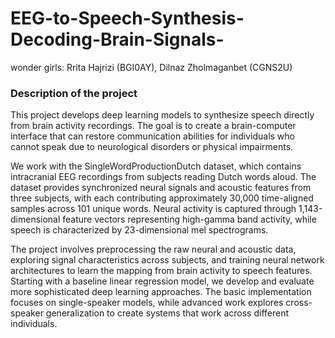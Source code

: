 # EEG-to-Speech-Synthesis-Decoding-Brain-Signals-
wonder girls: Rrita Hajrizi (BGI0AY), Dilnaz Zholmaganbet (CGNS2U)

### Description of the project
This project develops deep learning models to synthesize speech directly from brain activity recordings. The goal is to create a brain-computer interface that can restore communication abilities for individuals who cannot speak due to neurological disorders or physical impairments.

We work with the SingleWordProductionDutch dataset, which contains intracranial EEG recordings from subjects reading Dutch words aloud. The dataset provides synchronized neural signals and acoustic features from three subjects, with each contributing approximately 30,000 time-aligned samples across 101 unique words. Neural activity is captured through 1,143-dimensional feature vectors representing high-gamma band activity, while speech is characterized by 23-dimensional mel spectrograms.

The project involves preprocessing the raw neural and acoustic data, exploring signal characteristics across subjects, and training neural network architectures to learn the mapping from brain activity to speech features. Starting with a baseline linear regression model, we develop and evaluate more sophisticated deep learning approaches. The basic implementation focuses on single-speaker models, while advanced work explores cross-speaker generalization to create systems that work across different individuals.
